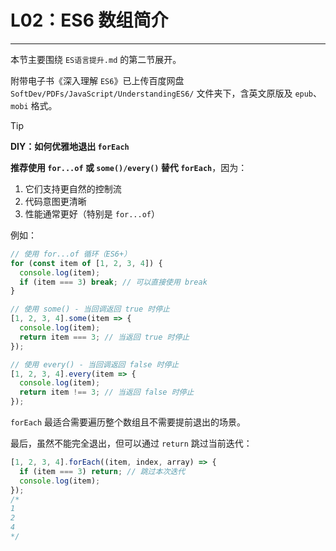 # L02：ES6 数组简介

---

本节主要围绕 `ES语言提升.md` 的第二节展开。

附带电子书《深入理解 `ES6`》已上传百度网盘 `SoftDev/PDFs/JavaScript/UnderstandingES6/` 文件夹下，含英文原版及 `epub`、`mobi` 格式。



> [!tip]
>
> **DIY：如何优雅地退出 `forEach`**
>
> **推荐使用 `for...of` 或 `some()/every()` 替代 `forEach`**，因为：
>
> 1. 它们支持更自然的控制流
> 2. 代码意图更清晰
> 3. 性能通常更好（特别是 `for...of`）
>
> 例如：
>
> ```js
> // 使用 for...of 循环（ES6+）
> for (const item of [1, 2, 3, 4]) {
>   console.log(item);
>   if (item === 3) break; // 可以直接使用 break
> }
> 
> // 使用 some() - 当回调返回 true 时停止
> [1, 2, 3, 4].some(item => {
>   console.log(item);
>   return item === 3; // 当返回 true 时停止
> });
> 
> // 使用 every() - 当回调返回 false 时停止
> [1, 2, 3, 4].every(item => {
>   console.log(item);
>   return item !== 3; // 当返回 false 时停止
> });
> ```
>
> `forEach` 最适合需要遍历整个数组且不需要提前退出的场景。
>
> 最后，虽然不能完全退出，但可以通过 `return` 跳过当前迭代：
>
> ```js
> [1, 2, 3, 4].forEach((item, index, array) => {
>   if (item === 3) return; // 跳过本次迭代
>   console.log(item);
> });
> /*
> 1
> 2
> 4
> */
> ```

